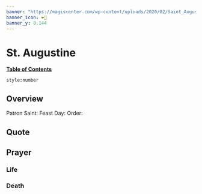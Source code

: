 ```yaml
---
banner: "https://magiscenter.com/wp-content/uploads/2020/02/Saint_Augustine_Time_Magis_Center.jpg"
banner_icon: ❤️‍🔥
banner_y: 0.144
---
```

# St. Augustine

**<u> Table of Contents </u>**
```toc
style:number
```

## Overview
Patron Saint: 
Feast Day: 
Order: 

## Quote

> 

## Prayer

> 

### Life


### Death